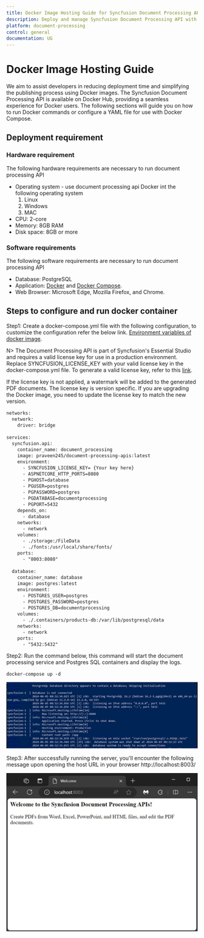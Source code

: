 ```yaml
---
title: Docker Image Hosting Guide for Syncfusion Document Processing API
description: Deploy and manage Syncfusion Document Processing API with Docker. Setup includes hardware, software, Docker Compose, and PostgreSQL for seamless deployment.
platform: document-processing
control: general
documentation: UG
---
```

# Docker Image Hosting Guide

We aim to assist developers in reducing deployment time and simplifying the publishing process using Docker images. The Syncfusion Document Processing API is available on Docker Hub, providing a seamless experience for Docker users. The following sections will guide you on how to run Docker commands or configure a YAML file for use with Docker Compose.

## Deployment requirement 

### Hardware requirement

The following hardware requirements are necessary to run document processing API
- Operating system - use document processing api Docker int the following operating system
  1. Linux
  2. Windows
  3. MAC
- CPU: 2-core
- Memory: 8GB RAM
- Disk space: 8GB or more

### Software requirements
The following software requirements are necessary to run document processing API
- Database: PostgreSQL 
- Application: [Docker](https://docs.docker.com/engine/) and [Docker Compose](https://docs.docker.com/compose/).
- Web Browser: Microsoft Edge, Mozilla Firefox, and Chrome.

## Steps to configure and run docker container

Step1: Create a docker-compose.yml file with the following configuration, to customize the configuration refer the below link.
[Environment variables of docker image](https://help.syncfusion.com/document-processing/web-apis/environment-variables-of-docker-image).

N> The Document Processing API is part of Syncfusion's Essential Studio and requires a valid license key for use in a production environment. Replace SYNCFUSION_LICENSE_KEY with your valid license key in the docker-compose.yml file. To generate a valid license key, refer to this [link](https://help.syncfusion.com/common/essential-studio/licensing/licensing-faq/where-can-i-get-a-license-key).

If the license key is not applied, a watermark will be added to the generated PDF documents. The license key is version specific. If you are upgrading the Docker image, you need to update the license key to match the new version.


```
networks:
  network:
    driver: bridge

services:
  syncfusion.api:
    container_name: document_processing
    image: praveen245/document-processing-apis:latest 
    environment:
      - SYNCFUSION_LICENSE_KEY= {Your key here}     
      - ASPNETCORE_HTTP_PORTS=8080
      - PGHOST=database
      - PGUSER=postgres
      - PGPASSWORD=postgres
      - PGDATABASE=documentprocessing
      - PGPORT=5432
    depends_on:
      - database
    networks:
      - network
    volumes: 
      - ./storage:/FileData
      - ./fonts:/usr/local/share/fonts/
    ports:
      - "8003:8080"

  database:
    container_name: database
    image: postgres:latest
    environment:
      - POSTGRES_USER=postgres
      - POSTGRES_PASSWORD=postgres
      - POSTGRES_DB=documentprocessing
    volumes:
      - ./.containers/products-db:/var/lib/postgresql/data
    networks:
      - network
    ports:
      - "5432:5432"
```

Step2: Run the command below, this command will start the document processing service and Postgres SQL containers and display the logs.

```
docker-compose up -d
```

![LogDetails](images/logdetails.jpg)


Step3: After successfully running the server, you'll encounter the following message upon opening the host URL in your browser http://localhost:8003/

![Browser](images/browser.jpg)